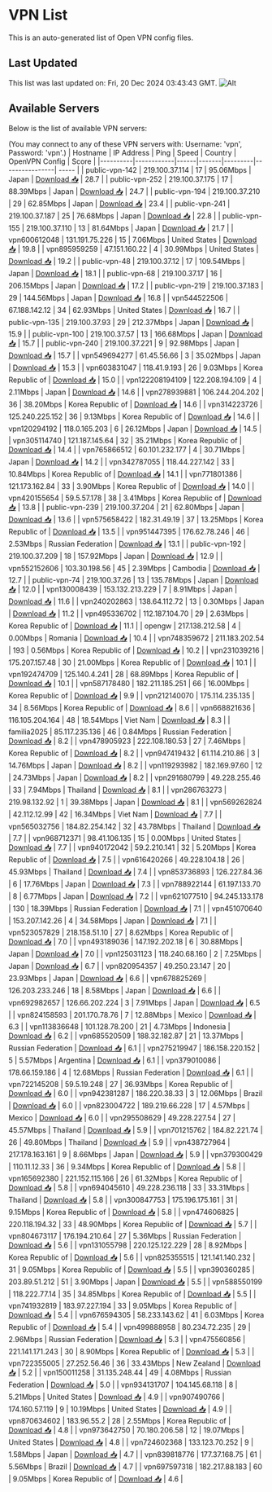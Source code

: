 # VPN List

This is an auto-generated list of Open VPN config files.

## Last Updated

This list was last updated on: Fri, 20 Dec 2024 03:43:43 GMT.
![Alt](https://repobeats.axiom.co/api/embed/186b98318ef1479477931607c1ad7d823f12451f.svg "Repobeats analytics image")

## Available Servers

Below is the list of available VPN servers:

(You may connect to any of these VPN servers with: Username: 'vpn', Password: 'vpn'.)
| Hostname | IP Address | Ping | Speed | Country | OpenVPN Config | Score |
|----------|------------|------|-------|---------|----------------| ----- |
| public-vpn-142 | 219.100.37.114 | 17 | 95.06Mbps | Japan | [Download 📥](./configs/server_0_JP.ovpn) | 28.7 |
| public-vpn-252 | 219.100.37.175 | 17 | 88.39Mbps | Japan | [Download 📥](./configs/server_1_JP.ovpn) | 24.7 |
| public-vpn-194 | 219.100.37.210 | 29 | 62.85Mbps | Japan | [Download 📥](./configs/server_2_JP.ovpn) | 23.4 |
| public-vpn-241 | 219.100.37.187 | 25 | 76.68Mbps | Japan | [Download 📥](./configs/server_3_JP.ovpn) | 22.8 |
| public-vpn-155 | 219.100.37.110 | 13 | 81.64Mbps | Japan | [Download 📥](./configs/server_4_JP.ovpn) | 21.7 |
| vpn600612048 | 131.191.75.226 | 15 | 7.06Mbps | United States | [Download 📥](./configs/server_5_US.ovpn) | 19.8 |
| vpn895959259 | 47.151.160.22 | 4 | 30.99Mbps | United States | [Download 📥](./configs/server_6_US.ovpn) | 19.2 |
| public-vpn-48 | 219.100.37.12 | 17 | 109.54Mbps | Japan | [Download 📥](./configs/server_7_JP.ovpn) | 18.1 |
| public-vpn-68 | 219.100.37.17 | 16 | 206.15Mbps | Japan | [Download 📥](./configs/server_8_JP.ovpn) | 17.2 |
| public-vpn-219 | 219.100.37.183 | 29 | 144.56Mbps | Japan | [Download 📥](./configs/server_9_JP.ovpn) | 16.8 |
| vpn544522506 | 67.188.142.12 | 34 | 62.93Mbps | United States | [Download 📥](./configs/server_10_US.ovpn) | 16.7 |
| public-vpn-135 | 219.100.37.93 | 29 | 212.37Mbps | Japan | [Download 📥](./configs/server_11_JP.ovpn) | 15.9 |
| public-vpn-100 | 219.100.37.57 | 13 | 166.68Mbps | Japan | [Download 📥](./configs/server_12_JP.ovpn) | 15.7 |
| public-vpn-240 | 219.100.37.221 | 9 | 92.98Mbps | Japan | [Download 📥](./configs/server_13_JP.ovpn) | 15.7 |
| vpn549694277 | 61.45.56.66 | 3 | 35.02Mbps | Japan | [Download 📥](./configs/server_14_JP.ovpn) | 15.3 |
| vpn603831047 | 118.41.9.193 | 26 | 9.03Mbps | Korea Republic of | [Download 📥](./configs/server_15_KR.ovpn) | 15.0 |
| vpn122208194109 | 122.208.194.109 | 4 | 2.11Mbps | Japan | [Download 📥](./configs/server_16_JP.ovpn) | 14.6 |
| vpn278939881 | 106.244.204.202 | 36 | 38.20Mbps | Korea Republic of | [Download 📥](./configs/server_17_KR.ovpn) | 14.6 |
| vpn314223726 | 125.240.225.152 | 36 | 9.13Mbps | Korea Republic of | [Download 📥](./configs/server_18_KR.ovpn) | 14.6 |
| vpn120294192 | 118.0.165.203 | 6 | 26.12Mbps | Japan | [Download 📥](./configs/server_19_JP.ovpn) | 14.5 |
| vpn305114740 | 121.187.145.64 | 32 | 35.21Mbps | Korea Republic of | [Download 📥](./configs/server_20_KR.ovpn) | 14.4 |
| vpn765866512 | 60.101.232.177 | 4 | 30.71Mbps | Japan | [Download 📥](./configs/server_21_JP.ovpn) | 14.2 |
| vpn342787055 | 118.44.227.142 | 33 | 10.84Mbps | Korea Republic of | [Download 📥](./configs/server_22_KR.ovpn) | 14.1 |
| vpn771801386 | 121.173.162.84 | 33 | 3.90Mbps | Korea Republic of | [Download 📥](./configs/server_23_KR.ovpn) | 14.0 |
| vpn420155654 | 59.5.57.178 | 38 | 3.41Mbps | Korea Republic of | [Download 📥](./configs/server_24_KR.ovpn) | 13.8 |
| public-vpn-239 | 219.100.37.204 | 21 | 62.80Mbps | Japan | [Download 📥](./configs/server_25_JP.ovpn) | 13.6 |
| vpn575658422 | 182.31.49.19 | 37 | 13.25Mbps | Korea Republic of | [Download 📥](./configs/server_26_KR.ovpn) | 13.5 |
| vpn951447395 | 176.62.78.246 | 46 | 2.53Mbps | Russian Federation | [Download 📥](./configs/server_27_RU.ovpn) | 13.1 |
| public-vpn-192 | 219.100.37.209 | 18 | 157.92Mbps | Japan | [Download 📥](./configs/server_28_JP.ovpn) | 12.9 |
| vpn552152606 | 103.30.198.56 | 45 | 2.39Mbps | Cambodia | [Download 📥](./configs/server_29_KH.ovpn) | 12.7 |
| public-vpn-74 | 219.100.37.26 | 13 | 135.78Mbps | Japan | [Download 📥](./configs/server_30_JP.ovpn) | 12.0 |
| vpn130008439 | 153.132.213.229 | 7 | 8.91Mbps | Japan | [Download 📥](./configs/server_31_JP.ovpn) | 11.6 |
| vpn240202863 | 138.64.112.72 | 13 | 0.30Mbps | Japan | [Download 📥](./configs/server_32_JP.ovpn) | 11.2 |
| vpn495336702 | 112.187.104.70 | 29 | 2.63Mbps | Korea Republic of | [Download 📥](./configs/server_33_KR.ovpn) | 11.1 |
| opengw | 217.138.212.58 | 4 | 0.00Mbps | Romania | [Download 📥](./configs/server_34_RO.ovpn) | 10.4 |
| vpn748359672 | 211.183.202.54 | 193 | 0.56Mbps | Korea Republic of | [Download 📥](./configs/server_35_KR.ovpn) | 10.2 |
| vpn231039216 | 175.207.157.48 | 30 | 21.00Mbps | Korea Republic of | [Download 📥](./configs/server_36_KR.ovpn) | 10.1 |
| vpn192474709 | 125.140.4.241 | 28 | 68.89Mbps | Korea Republic of | [Download 📥](./configs/server_37_KR.ovpn) | 10.1 |
| vpn587178480 | 182.211.185.251 | 66 | 16.00Mbps | Korea Republic of | [Download 📥](./configs/server_38_KR.ovpn) | 9.9 |
| vpn212140070 | 175.114.235.135 | 34 | 8.56Mbps | Korea Republic of | [Download 📥](./configs/server_39_KR.ovpn) | 8.6 |
| vpn668821636 | 116.105.204.164 | 48 | 18.54Mbps | Viet Nam | [Download 📥](./configs/server_40_VN.ovpn) | 8.3 |
| familia2025 | 85.117.235.136 | 46 | 0.84Mbps | Russian Federation | [Download 📥](./configs/server_41_RU.ovpn) | 8.2 |
| vpn478905923 | 222.108.180.53 | 27 | 7.46Mbps | Korea Republic of | [Download 📥](./configs/server_42_KR.ovpn) | 8.2 |
| vpn947419432 | 61.114.210.86 | 3 | 14.76Mbps | Japan | [Download 📥](./configs/server_43_JP.ovpn) | 8.2 |
| vpn119293982 | 182.169.97.60 | 12 | 24.73Mbps | Japan | [Download 📥](./configs/server_44_JP.ovpn) | 8.2 |
| vpn291680799 | 49.228.255.46 | 33 | 7.94Mbps | Thailand | [Download 📥](./configs/server_45_TH.ovpn) | 8.1 |
| vpn286763273 | 219.98.132.92 | 1 | 39.38Mbps | Japan | [Download 📥](./configs/server_46_JP.ovpn) | 8.1 |
| vpn569262824 | 42.112.12.99 | 42 | 16.34Mbps | Viet Nam | [Download 📥](./configs/server_47_VN.ovpn) | 7.7 |
| vpn565032756 | 184.82.254.142 | 32 | 43.78Mbps | Thailand | [Download 📥](./configs/server_48_TH.ovpn) | 7.7 |
| vpn968712371 | 98.41.106.135 | 15 | 0.00Mbps | United States | [Download 📥](./configs/server_49_US.ovpn) | 7.7 |
| vpn940172042 | 59.2.210.141 | 32 | 5.20Mbps | Korea Republic of | [Download 📥](./configs/server_50_KR.ovpn) | 7.5 |
| vpn616420266 | 49.228.104.18 | 26 | 45.93Mbps | Thailand | [Download 📥](./configs/server_51_TH.ovpn) | 7.4 |
| vpn853736893 | 126.227.84.36 | 6 | 17.76Mbps | Japan | [Download 📥](./configs/server_52_JP.ovpn) | 7.3 |
| vpn788922144 | 61.197.133.70 | 8 | 6.77Mbps | Japan | [Download 📥](./configs/server_53_JP.ovpn) | 7.2 |
| vpn621077510 | 94.245.133.178 | 130 | 18.39Mbps | Russian Federation | [Download 📥](./configs/server_54_RU.ovpn) | 7.1 |
| vpn451070640 | 153.207.142.26 | 4 | 34.58Mbps | Japan | [Download 📥](./configs/server_55_JP.ovpn) | 7.1 |
| vpn523057829 | 218.158.51.10 | 27 | 8.62Mbps | Korea Republic of | [Download 📥](./configs/server_56_KR.ovpn) | 7.0 |
| vpn493189036 | 147.192.202.18 | 6 | 30.88Mbps | Japan | [Download 📥](./configs/server_57_JP.ovpn) | 7.0 |
| vpn125031123 | 118.240.68.160 | 2 | 7.25Mbps | Japan | [Download 📥](./configs/server_58_JP.ovpn) | 6.7 |
| vpn820954357 | 49.250.23.147 | 20 | 23.93Mbps | Japan | [Download 📥](./configs/server_59_JP.ovpn) | 6.6 |
| vpn678825269 | 126.203.233.246 | 18 | 8.58Mbps | Japan | [Download 📥](./configs/server_60_JP.ovpn) | 6.6 |
| vpn692982657 | 126.66.202.224 | 3 | 7.91Mbps | Japan | [Download 📥](./configs/server_61_JP.ovpn) | 6.5 |
| vpn824158593 | 201.170.78.76 | 7 | 12.88Mbps | Mexico | [Download 📥](./configs/server_62_MX.ovpn) | 6.3 |
| vpn113836648 | 101.128.78.200 | 21 | 4.73Mbps | Indonesia | [Download 📥](./configs/server_63_ID.ovpn) | 6.2 |
| vpn685520509 | 188.32.182.87 | 21 | 13.37Mbps | Russian Federation | [Download 📥](./configs/server_64_RU.ovpn) | 6.1 |
| vpn275219947 | 186.158.220.152 | 5 | 5.57Mbps | Argentina | [Download 📥](./configs/server_65_AR.ovpn) | 6.1 |
| vpn379010086 | 178.66.159.186 | 4 | 12.68Mbps | Russian Federation | [Download 📥](./configs/server_66_RU.ovpn) | 6.1 |
| vpn722145208 | 59.5.19.248 | 27 | 36.93Mbps | Korea Republic of | [Download 📥](./configs/server_67_KR.ovpn) | 6.0 |
| vpn942381287 | 186.220.38.33 | 3 | 12.06Mbps | Brazil | [Download 📥](./configs/server_68_BR.ovpn) | 6.0 |
| vpn823004722 | 189.219.66.228 | 17 | 4.57Mbps | Mexico | [Download 📥](./configs/server_69_MX.ovpn) | 6.0 |
| vpn295508629 | 49.228.227.54 | 27 | 45.57Mbps | Thailand | [Download 📥](./configs/server_70_TH.ovpn) | 5.9 |
| vpn701215762 | 184.82.221.74 | 26 | 49.80Mbps | Thailand | [Download 📥](./configs/server_71_TH.ovpn) | 5.9 |
| vpn438727964 | 217.178.163.161 | 9 | 8.66Mbps | Japan | [Download 📥](./configs/server_72_JP.ovpn) | 5.9 |
| vpn379300429 | 110.11.12.33 | 36 | 9.34Mbps | Korea Republic of | [Download 📥](./configs/server_73_KR.ovpn) | 5.8 |
| vpn165692380 | 221.152.115.166 | 26 | 61.32Mbps | Korea Republic of | [Download 📥](./configs/server_74_KR.ovpn) | 5.8 |
| vpn694045610 | 49.228.236.118 | 33 | 33.31Mbps | Thailand | [Download 📥](./configs/server_75_TH.ovpn) | 5.8 |
| vpn300847753 | 175.196.175.161 | 31 | 9.15Mbps | Korea Republic of | [Download 📥](./configs/server_76_KR.ovpn) | 5.8 |
| vpn474606825 | 220.118.194.32 | 33 | 48.90Mbps | Korea Republic of | [Download 📥](./configs/server_77_KR.ovpn) | 5.7 |
| vpn804673117 | 176.194.210.64 | 27 | 5.36Mbps | Russian Federation | [Download 📥](./configs/server_78_RU.ovpn) | 5.6 |
| vpn131055798 | 220.125.122.229 | 28 | 8.92Mbps | Korea Republic of | [Download 📥](./configs/server_79_KR.ovpn) | 5.6 |
| vpn825355515 | 121.141.140.232 | 31 | 9.05Mbps | Korea Republic of | [Download 📥](./configs/server_80_KR.ovpn) | 5.5 |
| vpn390360285 | 203.89.51.212 | 51 | 3.90Mbps | Japan | [Download 📥](./configs/server_81_JP.ovpn) | 5.5 |
| vpn588550199 | 118.222.77.14 | 35 | 34.85Mbps | Korea Republic of | [Download 📥](./configs/server_82_KR.ovpn) | 5.5 |
| vpn741932819 | 183.97.227.194 | 33 | 9.05Mbps | Korea Republic of | [Download 📥](./configs/server_83_KR.ovpn) | 5.4 |
| vpn676594305 | 58.233.143.62 | 41 | 6.03Mbps | Korea Republic of | [Download 📥](./configs/server_84_KR.ovpn) | 5.4 |
| vpn499888958 | 80.234.72.235 | 29 | 2.96Mbps | Russian Federation | [Download 📥](./configs/server_85_RU.ovpn) | 5.3 |
| vpn475560856 | 221.141.171.243 | 30 | 8.90Mbps | Korea Republic of | [Download 📥](./configs/server_86_KR.ovpn) | 5.3 |
| vpn722355005 | 27.252.56.46 | 36 | 33.43Mbps | New Zealand | [Download 📥](./configs/server_87_NZ.ovpn) | 5.2 |
| vpn150011258 | 31.135.248.44 | 49 | 4.08Mbps | Russian Federation | [Download 📥](./configs/server_88_RU.ovpn) | 5.0 |
| vpn934131707 | 104.145.68.118 | 8 | 5.21Mbps | United States | [Download 📥](./configs/server_89_US.ovpn) | 4.9 |
| vpn907490766 | 174.160.57.119 | 9 | 10.19Mbps | United States | [Download 📥](./configs/server_90_US.ovpn) | 4.9 |
| vpn870634602 | 183.96.55.2 | 28 | 2.55Mbps | Korea Republic of | [Download 📥](./configs/server_91_KR.ovpn) | 4.8 |
| vpn973642750 | 70.180.206.58 | 12 | 19.07Mbps | United States | [Download 📥](./configs/server_92_US.ovpn) | 4.8 |
| vpn724602368 | 133.123.70.252 | 9 | 1.58Mbps | Japan | [Download 📥](./configs/server_93_JP.ovpn) | 4.7 |
| vpn839818776 | 177.37.168.75 | 61 | 5.56Mbps | Brazil | [Download 📥](./configs/server_94_BR.ovpn) | 4.7 |
| vpn697597318 | 182.217.88.183 | 60 | 9.05Mbps | Korea Republic of | [Download 📥](./configs/server_95_KR.ovpn) | 4.6 |
